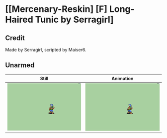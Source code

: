 # [\[Mercenary-Reskin\] \[F\] Long-Haired Tunic by Serragirl]

## Credit

Made by Serragirl, scripted by Maiser6.

## Unarmed

| Still | Animation |
| :---: | :-------: |
| ![Unarmed still](./Unarmed_000.png) | ![Unarmed animation](./Unarmed.gif) |
